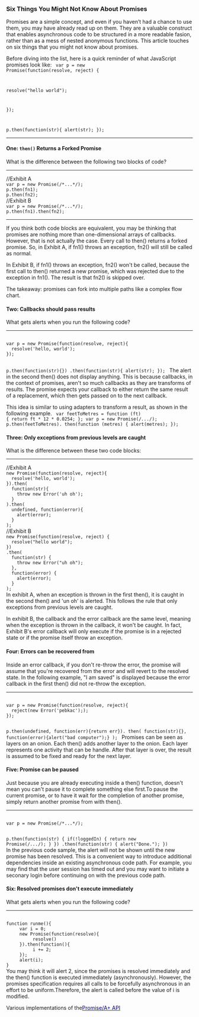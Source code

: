<h3>Six Things You Might Not Know About Promises</h3>

Promises are a simple concept, and even if you haven’t had a chance to use them, you may have already read up on them. 
They are a valuable construct that enables asynchronous code to be structured in a more readable fasion, rather than 
as a mess of nested anonymous functions. This article touches on six things that you might not know about promises.

Before diving into the list, here is a quick reminder of what JavaScript promises look like:
<code>
var p = new Promise(function(resolve, reject) {

  resolve("hello world");
  
});

p.then(function(str){
  alert(str);
});
</code>
<hr>
<h4>One: <code>then()</code> Returns a Forked Promise</h4>

What is the difference between the following two blocks of code?
<hr>
//Exhibit A
<code>
var p = new Promise(/*...*/);
p.then(fn1);
p.then(fn2);
</code>
//Exhibit B
<code>
var p = new Promise(/*...*/);
p.then(fn1).then(fn2);
</code>
<hr>
If you think both code blocks are equivalent, you may be thinking that promises are nothing more than one-dimensional
arrays of callbacks. However, that is not actually the case. Every call to then() returns a forked promise. So, in
Exhibit A, if fn1() throws an exception, fn2() will still be called as normal.

In Exhibit B, if fn1() throws an exception, fn2() won't be called, because the first call to then() returned a new
promise, which was rejected due to the exception in fn1(). The result is that fn2() is skipped over.

The takeaway: promises can fork into multiple paths like a complex flow chart.

<h4>Two: Callbacks should pass results</h4>

What gets alerts when you run the following code?
<hr>
<code>
var p = new Promise(function(resolve, reject){
  resolve('hello, world');
});

p.then(function(str){})
.then(function(str){
  alert(str);
});
</code>
The alert in the second then() does not display anything. This is because callbacks, in the context of promises, aren't
so much callbacks as they are transforms of results. The promise expects your callback to either return the same result
of a replacement, which then gets passed on to the next callback.

This idea is similar to using adapters to transform a result, as shown in the following example.
<code>
var feetToMetres = function	(ft)	{ return ft * 12 * 0.0254; };
var p = new Promise(/*...*/);
p.then(feetToMetres).
then(function	(metres)	{
  alert(metres);
});
</code>

<h4>Three: Only exceptions from previous levels are caught</h4>

What is the difference between these two code blocks:
<hr>
//Exhibit A
<code>
new Promise(function(resolve, reject){
  resolve('hello, world');
}).then(
  function(str){
    throw new Error('uh oh');
  }
).then(
  undefined, function(error){
    alert(error);
  }
);
</code>
//Exhibit B
<code>
new Promise(function(resolve, reject) {
  resolve("hello world");
})
.then(
  function(str) {
    throw new Error("uh oh");
  },
  function(error) {
    alert(error);
  }
);
</code>
In exhibit A, when an exception is thrown in the first then(), it is caught in the second then() and 'un oh' is alerted.
This follows the rule that only exceptions from previous levels are caught.

In exhibit B, the callback and the error callback are the same level, meaning when the exception is thrown in the callback,
it won't be caught. In fact, Exhibit B's error callback will only execute if the promise is in a rejected state or if the 
promise itself throw an exception.

<h4>Four: Errors can be recovered from</h4>

Inside an error callback, if you don't re-throw the error, the promise will assume that you're recovered from the error
and will revert to the resolved state. In the following example, "I am saved" is displayed because the error callback in
the first then() did not re-throw the exception.
<hr>
<code>
var p = new Promise(function(resolve, reject){
  reject(new Error('pebkac'););
});

p.then(undefined, 
  function(err){return err}).
then(
  function(str){}, 
  function(error){alert("bad computer");}
);
</code>
Promises can be seen as layers on an onion. Each then() adds another layer to the onion. Each layer represents one activity
that can be handle. After that layer is over, the result is assumed to be fixed and ready for the next layer.


<h4>Five: Promise can be paused</h4>

Just because you are already executing inside a then() function, doesn't mean you can't pause it to complete something else 
first.To pause the current promise, or to have it wait for the completion of another promise, simply return another promise 
from with then().
<hr>
<code>
var p = new Promise(/*...*/);
 
p.then(function(str) {
  if(!loggedIn) {
    return new Promise(/*...*/);
  }
})
.then(function(str) {
  alert("Done.");
})
</code>
In the previous code sample, the alert will not be shown until the new promise has been resolved. This is a convenient way 
to introduce additional dependencies inside an existing asynchronous code path. For example, you may find that the user 
session has timed out and you may want to initiate a seconary login before continuing on with the previous code path.


<h4>Six: Resolved promises don't execute immediately</h4>

What gets alerts when you run the following code?
<hr>
<code>
function runme(){
	 var i = 0;
	 new Promise(function(resolve){
		  resolve()
	 }).then(function(){
		  i += 2;
	 });
	 alert(i);
}
</code>
You may think it will alert 2, since the promises is resolved immediately and the then() function is executed immediately
(asynchronously). However, the promises specification requires all calls to be forcefully asynchronous in an effort to be 
uniform.Therefore, the alert is called before the value of i is modified.

Various implementations of the<a href="https://github.com/promises-aplus/promises-spec/blob/master/implementations.md"><span style="color:navy;">Promise/A+ API</span></a>
